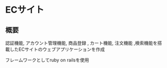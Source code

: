 # ECサイト
## 概要

認証機能, アカウント管理機能, 商品登録 , カート機能, 注文機能 ,検索機能を搭載したECサイトのウェブアプリケーションを作成

フレームワークとしてruby on railsを使用



